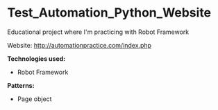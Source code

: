 # Test_Automation_Python_Website

Educational project where I'm practicing with Robot Framework

Website: http://automationpractice.com/index.php

**Technologies used:**
- Robot Framework

**Patterns:**
- Page object
